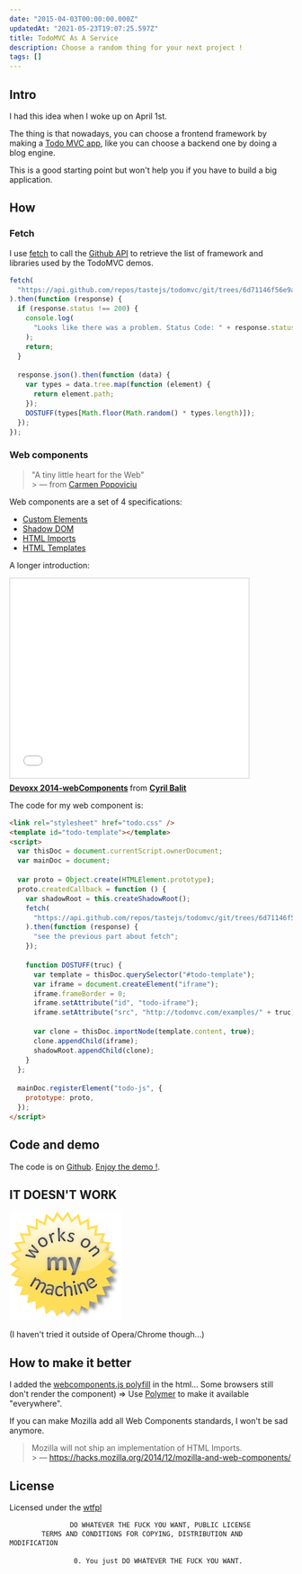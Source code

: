 ```yaml
---
date: "2015-04-03T00:00:00.000Z"
updatedAt: "2021-05-23T19:07:25.597Z"
title: TodoMVC As A Service
description: Choose a random thing for your next project !
tags: []
---
```


## Intro

I had this idea when I woke up on April 1st.

The thing is that nowadays, you can choose a frontend framework by making a [Todo MVC app](http://todomvc.com), like you can choose a backend one by doing a blog engine.

This is a good starting point but won't help you if you have to build a big application.

## How

### Fetch

I use [fetch](https://developer.mozilla.org/en-US/docs/Web/API/GlobalFetch/fetch) to call the [Github API](https://developer.github.com/v3/) to retrieve the list of framework and libraries used by the TodoMVC demos.

```javascript
fetch(
  "https://api.github.com/repos/tastejs/todomvc/git/trees/6d71146f56e9ad51ddf3b6776e8871d33e02f4bd",
).then(function (response) {
  if (response.status !== 200) {
    console.log(
      "Looks like there was a problem. Status Code: " + response.status,
    );
    return;
  }

  response.json().then(function (data) {
    var types = data.tree.map(function (element) {
      return element.path;
    });
    DOSTUFF(types[Math.floor(Math.random() * types.length)]);
  });
});
```

### Web components

> "A tiny little heart for the Web"<br> > &mdash; from [Carmen Popoviciu](https://carmenpopoviciu.github.io/ascii-heart/)

Web components are a set of 4 specifications:

- [Custom Elements](https://w3c.github.io/webcomponents/spec/custom/)
- [Shadow DOM](http://www.w3.org/TR/shadow-dom/)
- [HTML Imports](https://w3c.github.io/webcomponents/spec/imports/)
- [HTML Templates](http://www.w3.org/TR/html5/scripting-1.html#the-template-element)

A longer introduction:

<iframe src="//www.slideshare.net/slideshow/embed_code/42305472" width="425" height="355" frameborder="0" marginwidth="0" marginheight="0" scrolling="no" style="border:1px solid #CCC; border-width:1px; margin-bottom:5px; max-width: 100%;" allowfullscreen> </iframe> <div style="margin-bottom:5px"> <strong> <a href="//fr.slideshare.net/cyril-balit/devoxx-2014webcomponents" title="Devoxx 2014-webComponents" target="_blank">Devoxx 2014-webComponents</a> </strong> from <strong><a href="//www.slideshare.net/cyril-balit" target="_blank">Cyril Balit</a></strong> </div>

The code for my web component is:

```html
<link rel="stylesheet" href="todo.css" />
<template id="todo-template"></template>
<script>
  var thisDoc = document.currentScript.ownerDocument;
  var mainDoc = document;

  var proto = Object.create(HTMLElement.prototype);
  proto.createdCallback = function () {
    var shadowRoot = this.createShadowRoot();
    fetch(
      "https://api.github.com/repos/tastejs/todomvc/git/trees/6d71146f56e9ad51ddf3b6776e8871d33e02f4bd",
    ).then(function (response) {
      "see the previous part about fetch";
    });

    function DOSTUFF(truc) {
      var template = thisDoc.querySelector("#todo-template");
      var iframe = document.createElement("iframe");
      iframe.frameBorder = 0;
      iframe.setAttribute("id", "todo-iframe");
      iframe.setAttribute("src", "http://todomvc.com/examples/" + truc);

      var clone = thisDoc.importNode(template.content, true);
      clone.appendChild(iframe);
      shadowRoot.appendChild(clone);
    }
  };

  mainDoc.registerElement("todo-js", {
    prototype: proto,
  });
</script>
```

## Code and demo

The code is on [Github](https://github.com/SiegfriedEhret/todomvcaas).
[Enjoy the demo !](https://dev.ehret.me/todomvcaas/).

## IT DOESN'T WORK

![it works on my machine](../../../public/assets/contentful/6BF0DBsfVGZnsJmq3WBNOn/b28b74ade359819510ee9da1f6725a65/works.png)

(I haven't tried it outside of Opera/Chrome though...)

## How to make it better

I added the [webcomponents.js polyfill](https://github.com/WebComponents/webcomponentsjs) in the html... Some browsers still don't render the component)
=> Use [Polymer](https://www.polymer-project.org/) to make it available "everywhere".

If you can make Mozilla add all Web Components standards, I won't be sad anymore.

> Mozilla will not ship an implementation of HTML Imports.<br> > &mdash; https://hacks.mozilla.org/2014/12/mozilla-and-web-components/

## License

Licensed under the [wtfpl](http://wtfpl.org/)

```text
               DO WHATEVER THE FUCK YOU WANT, PUBLIC LICENSE
        TERMS AND CONDITIONS FOR COPYING, DISTRIBUTION AND MODIFICATION

                0. You just DO WHATEVER THE FUCK YOU WANT.
```
